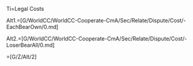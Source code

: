 Ti=Legal Costs

Alt1.=[G/WorldCC/WorldCC-Cooperate-CmA/Sec/Relate/Dispute/Cost/-EachBearOwn/0.md]

Alt2.=[G/WorldCC/WorldCC-Cooperate-CmA/Sec/Relate/Dispute/Cost/-LoserBearAll/0.md]

=[G/Z/Alt/2]
